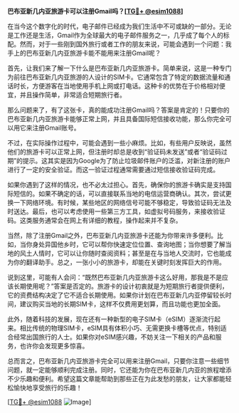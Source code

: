 **巴布亚新几内亚旅游卡可以注册Gmail吗？[[TG💪+ @esim1088](https://t.me/s/esim1088)]**

在当今这个数字化的时代，电子邮件已经成为我们生活中不可或缺的一部分。无论是工作还是生活，Gmail作为全球最大的电子邮件服务之一，几乎成了每个人的标配。然而，对于一些刚到国外旅行或者工作的朋友来说，可能会遇到一个问题：我手上的巴布亚新几内亚旅游卡能不能用来注册Gmail呢？

首先，让我们来了解一下什么是巴布亚新几内亚旅游卡。简单来说，这是一种专门为前往巴布亚新几内亚旅游的人设计的SIM卡。它通常包含了特定的数据流量和通话时长，方便游客在当地使用手机上网或打电话。这种卡的优势在于价格相对便宜，并且操作简单，非常适合短期旅行者。

那么问题来了，有了这张卡，真的能成功注册Gmail吗？答案是肯定的！只要你的巴布亚新几内亚旅游卡能够正常上网，并且具备国际短信接收功能，那么你完全可以用它来注册Gmail账号。

不过，在实际操作过程中，可能会遇到一些小麻烦。比如，有些用户反映说，虽然他们的旅游卡可以正常上网，但注册时却总是收到“验证码未发送”或者“验证码过期”的提示。这其实是因为Google为了防止垃圾邮件账户的泛滥，对新注册的账户进行了一定的安全验证。而这一验证过程通常需要通过短信接收验证码完成。

如果你遇到了这样的情况，也不必太过担心。首先，确保你的旅游卡确实是支持国际短信的。如果不确定的话，可以直接联系当地的电信运营商确认。其次，尝试更换一下网络环境。有时候，某些地区的网络信号可能不够稳定，导致验证码无法及时送达。最后，也可以考虑使用一些第三方工具，如虚拟号码服务，来接收验证码。这类服务通常会在网上有详细的教程，操作起来并不复杂。

当然，除了注册Gmail之外，巴布亚新几内亚旅游卡还能为你带来许多便利。比如，当你身处异国他乡时，它可以帮你快速定位位置、查询地图；当你想要了解当地的风土人情时，它可以让你随时查阅资料；甚至是在与当地人交流时，它也能成为你的翻译助手。总之，一张小小的旅游卡，却能在关键时刻发挥巨大的作用。

说到这里，可能有人会问：“既然巴布亚新几内亚旅游卡这么好用，那我是不是应该长期使用呢？”答案是否定的。旅游卡的设计初衷就是为短期旅行者提供便利，它的资费结构决定了它不适合长期使用。如果你计划在巴布亚新几内亚停留较长时间，建议购买当地的长期SIM卡，这样不仅费用更划算，而且功能也更加全面。

此外，随着科技的发展，现在还有一种新型的电子SIM卡（eSIM）逐渐流行起来。相比传统的物理SIM卡，eSIM具有体积小巧、无需更换卡槽等优点，特别适合经常出国旅行的人士。如果你对eSIM感兴趣，不妨关注一下相关的产品和服务，也许你会发现更多惊喜。

总而言之，巴布亚新几内亚旅游卡完全可以用来注册Gmail，只要你注意一些细节问题，就一定能够顺利完成注册。同时，它还能为你在巴布亚新几内亚的旅程增添不少乐趣和便利。希望这篇文章能帮助到那些正在为此发愁的朋友，让大家都能轻松愉快地享受旅行的乐趣！

[[TG💪+ @esim1088](https://t.me/s/esim1088) ![Image](https://i.postimg.cc/4NQfJmqS/Snipaste-2025-05-13-00-14-12.png)]